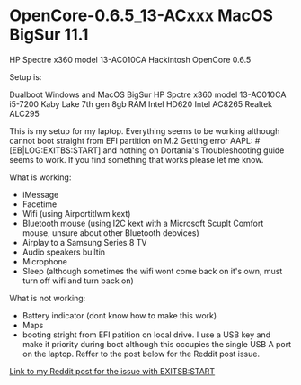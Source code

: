 # OpenCore-0.6.5_13-ACxxx MacOS BigSur 11.1
HP Spectre x360 model 13-AC010CA Hackintosh OpenCore 0.6.5

Setup is:

Dualboot Windows and MacOS BigSur
HP Spctre x360 model 13-AC010CA
i5-7200 Kaby Lake 7th gen
8gb RAM
Intel HD620
Intel AC8265
Realtek ALC295

This is my setup for my laptop. Everything seems to be working although cannot boot straight from EFI partition on M.2 Getting error AAPL: #[EB|LOG:EXITBS:START] and nothing on Dortania's Troubleshooting guide seems to work. If you find something that works please let me know.

What is working:
* iMessage
* Facetime
* Wifi (using Airportitlwm kext)
* Bluetooth mouse (using I2C kext with a Microsoft Scuplt Comfort mouse, unsure about other Bluetooth debvices)
* Airplay to a Samsung Series 8 TV
* Audio speakers builtin
* Microphone
* Sleep (although sometimes the wifi wont come back on it's own, must turn off wifi and turn back on)

What is not working:
* Battery indicator (dont know how to make this work)
* Maps
* booting stright from EFI patition on local drive. I use a USB key and make it priority during boot although this occupies the single USB A port on the laptop. Reffer to the post below for the Reddit post issue.

[Link to my Reddit post for the issue with EXITSB:START](https://www.reddit.com/r/hackintosh/comments/kvrnha/laptop_hp_spectre_x360_model_13acxxx_stuck_at/)
